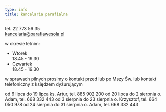 ```yaml
---
type: info
title: kancelaria parafialna
---
```

tel. 22 773 56 35  
kancelaria@parafiawesola.pl

w okresie letnim:
- Wtorek\
  18.45 - 19.30
- Czwartek\
  18.45 - 19.30

w sprawach pilnych prosimy o kontakt przed lub po Mszy Św. lub kontakt telefoniczny z księdzem dyżurującym

od 6 lipca do 19 lipca	        ks. Artur, tel. 885 902 200
od 20 lipca do 2 sierpnia	o. Adam, tel. 668 332 443
od 3 sierpnia do 23 sierpnia	o. Krzysztof, tel. 664 050 978
od 24 sierpnia do 31 sierpnia	o. Adam, tel. 668 332 443